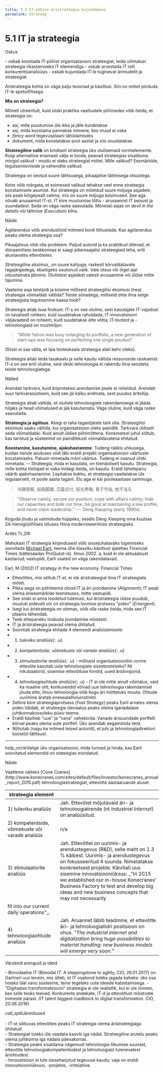 ```yaml
---
title: 5.1 IT-põhise äristrateegia kujundamine
permalink: Strateeg
---
```


# 5.1 IT ja strateegia

<p class='tags'>Oskus</p>
- oskab koostada IT-põhist organisatsiooni strateegiat, leida võimalusi strateegia rikastamiseks IT elemendiga
- oskab arvestada IT rolli konkurentsianalüüsis
- oskab kujundada IT-le tuginevat ärimudelit ja strateegiat

Äristrateegia kohta on väga palju teooriad ja käsitlusi. Siin on mõtet piirduda IT-le spetsiifilisega.

__Mis on strateegia?__

Mõneti utreeritult, kuid siiski praktika vaatlustele põhinedes võib öelda, et strateegia on:

- asi, mille puudumise üle ikka ja jälle kurdetakse
- asi, mida koostama pannakse inimene, kes muud ei oska
- _fancy word_ tegevusplaani tähistamiseks
- dokument, mida koostatakse pool aastat ja siis unustatakse.

__Strateegiline valik__ on kindlasti strateegia üks olulisemaid vormielemente. Kuigi alternatiive enamasti välja ei tooda, peavad strateegias sisalduma mingid valikud - muidu ei oleks strateegial mõtet. Mille valikud? Eesmärkide, tegutsemisviiside ja vahendite valikud.

Strateegia on seotud suure tähtsusega, pikaajalise täitmisega otsustega.

Kohe võib märgata, et esimesed valikud tehakse veel enne strateegia koostamisele asumist. Kui strateegia on mõeldud suure mõjuga asjadele, siis peab kõigepealt valima, mis on suure mõjuga küsimused. See aga nõuab arusaamist IT-st. IT kiire muutumise tõttu - arusaamist IT seisust ja suundadest. Seda on väga raske saavutada. Mõneski asjas on _devil in the details_ või täitmise (_Execution_) kihis.

<p class='tags'>Näide</p>
Agiilarendus võib arendustööd mitmeid kordi tõhustada. Kas agiilarendus peaks olema strateegia osa?

Pikaajalisus võib olla probleem. Paljud autorid ja ka praktikud ütlevad, et dünaamilises keskkonnas ei saagi pikemaajalisi strateegiaid teha, eriti alustavates ettevõtetes.

_Strateegiline eksimus__ on suure kahjuga, raskesti kõrvaldatavate tagajärgedega, ebaõigeks osutunud valik. Vale otsus või õigel ajal otsustamata jätmine. Olulistest asjadest valesti arusaamine või üldse mitte tajumine. 

Vaatame asja teistpidi ja küsime milliseid strateegilisi eksimusi (hea) strateegia võimaldab vältida? Teiste sõnadega, milliseid ohte ilma selge strateegiata tegutsemine kaasa toob?

Strateegia aitab luua fookust. IT-s on see oluline, sest kasutajate IT-vajadusi on tavaliselt rohkem, kuid suudetakse rahuldada; IT-innovatsiooni väljavaateid on rohkem, kuid suudetakse ette võtta;  IT-tooteid ja -tehnoloogiaid on mustmiljon. 

> "While Yahoo was busy enlarging its portfolio, a new generation of start-ups was focusing on perfecting one single product"

(Siiski ei saa väita, et laia tooteskaala strateegia alati kehv oleks).

Strateegia aitab leida tasakaalu ja selle kaudu vältida ressursside raiskamist. IT-s on see eriti oluline, sest ükski tehnoloogia ei rakendu ilma seosteta teiste tehnoloogiatega.

<p class='tags'>Näited</p> 
Arendati tarkvara, kuid äriprotsessi arendamise peale ei mõeldud. Arendati suur tarkvarasüsteem, kuid see jäi käiku andmata, sest puudus äritellija.

Strateegia aitab vältida, et oluliste tehnoloogiate rakendamisega ei jääda hiljaks ja head võimalused ei jää kasutamata. Väga oluline, kuid väga raske saavutada.

__Strateegia ja agiilsus__. Keegi ei taha tagantjärele tark olla. Strateegilisi eksimusi saaks vältida, kui organisatsioon oleks paindlik. Tarkvara üldiselt seda võimaldabki. Kuid ainult üldise põhimõttena. Konkreetsel juhul sõltub, kas taristud ja süsteemid on paindlikkust võimaldavatena ehitatud.

__Koostamine, kasutamine, ajakohastamine__. Tudeng rääkis uhkusega, kuidas nende asutuses viidi läbi eraldi projekt organisatsiooni väärtuste koostamiseks. Palusin nimetada mõni väärtus. Tudeng ei osanud ühtki nimetada. -- Strateegia, mida ei kasutata, on tõenäoliselt kasutu. Strateegia, mille kohta töötajad ei oska midagi öelda, on kasutu. Eraldi tähelepanu väärib ajakohastamine. Lepitakse kokku, et strateegia vaadatakse üle regulaarselt, nt poole aasta tagant. Elu aga ei käi pooleaastase sammuga.

> 冷静观察, 站稳脚跟, 沉着应付, 韬光养晦, 善于守拙, 绝不当头

> "Observe calmly; secure our position; cope with affairs calmly; hide our capacities and bide our time; be good at maintaining a low profile; and never claim leadership.” --- Deng Xiaoping (early 1990s)

Koguda jõudu ja valmistuda hüppeks, seadis Deng Xiaoping oma kuulsas 24-hieroglüüfilises ütluses Hiina moderniseerimise strateegiaks.

<p class='tags'>Artikli TL;DR</p>

Mahukast IT strateegia kirjandusest võib sissejuhatavaks lugemiseks soovitada [Michael Earli](https://en.wikipedia.org/wiki/Michael_Earl_(academic)), teema ühe klassiku käsitlust ajalehes Financial Times (kättesaadav ProQuest-is). Ilmus 2002. a, kuid ei ole aktuaalsust kaotanud; vastupidi, Earli vaated on väga rakendatavad.

Earl, M (2002) IT strategy in the new economy. Financial Times

- Ettevõttes, mis sõltub IT-st, ei ole äristrateegial ilma IT strateegiata mõtet.
- Pikka aega on põhiteema olnud IT ja äri joondamine (_Alignment_); IT peab olema ärieesmärkide teenistuses, mitte vastupidi.
- See siiski ei anna loodetud tulemusi, kui äristrateegia üldse puudub, muutub pidevalt või on strateegia loomise protsess "pidev" (_Emergent_).
- Isegi kui äristrateegia on olemas, võib olla raske öelda, mida see IT plaanis tähendab.
- Teeb ettepaneku loobuda joondamise mõistest.
- IT ja äristrateegia peavad olema ühitatud.
- Soovitab strateegia ehitada 4 elemendi analüüsimisele:
- 1) *tuleviku analüüs*{: .u}
- 2) *kompetentside, võimekuste või varade analüüs*{: .u}
- 3) *stimulaatorite analüüs*{: .u} - milliseid organisatsioonilisi vorme ettevõte kasutab uute tehnoloogiate sissetoomiseks? Nt inkubaatorid, sisemise ettevõtluse fondid, uued äridivisjonid.
- 4) *tehnoloogiaohtude analüüs*{: .u} - IT ei ole mitte ainult võimalus, vaid ka reaalne oht; konkurendid võivad uue tehnoloogia rakendamisel jõuda ette; ilmuv tehnoloogia võib kogu äri mõttetuks muuta. Ohtude uurimine äratab enesealalhoiuinstinkti.
- Selline kiire strateegiaprotsess (_Fast Strategy_) peaks Earli arvates olema pidev.Väidab, et strateegia ülevaatus peaks olema iganädalase juhtkonnakoosoleku püsiv teema.
- Eraldi käsitleb "uue" ja "vana" vahekorda. Vanade ärisuundade portfelli kõrval peaks olema uute portfell. Üks asendab aegamööda teist.
- Rõhutab (nagu ka mitmed teised autorid), et juhi ja tehnoloogiadirektori koostöö tähtsust.

---

<p class='action'><i class="material-icons ikoon">help_circle</i>Valige üks organisatsioon, mida tunned ja hinda, kas Earli soovitatud elemendid on stateegias esindatud.</p>

<p class='tags'>Näide</p>
Vaatleme näiteks [Cone Cranes](http://www.konecranes.com/sites/default/files/investor/konecranes_annual_report_2015.pdf) tehnoloogiastrateegiat, ettevõtte aastaaruande alusel.

| strateegia element   |     |
|----|-----|
| 1) tuleviku analüüs | Jah. Ettevõtet mõjutavaid äri- ja tehnoloogiatrende (nt _Industrial Internet_) on analüüsitud. |
| 2) kompetentside, võimekuste või varade analüüs | n/a |
| 3) stimulaatorite analüüs | Jah. Ettevõttel on uurimis- ja arendustegevus (R&D), selle maht on 1.3 % käibest. Uurimis- ja arendustegevus on fokusseeritud 4 suunda. Nimetatakse konkreetseid projekte. Käivitati uus sisemine innovatsiooniüksus: _"In 2015 we established our in-house Konecranes’ Business Factory to test and develop big ideas and new business concepts that may not necessarily 
fit into our current daily operations"_. |
| 4) tehnoloogiaohtude analüüs | Jah. Aruannet läbib teadmine, et ettevõtte äri- ja tehnoloogialiidri positsioon on ohus. _"The industrial internet and digitalization bring huge possibilities to material handling: new business models will emerge very soon."_ | 

<p class='tags'>Värskeid arenguid ja ideid</p>
- Bimodaalne IT (Bimodal IT: A steppingstone to agility, CIO, 26.01.2017) on Gartneri uus termin, mis ütleb, et IT osakond tuleks jagada kaheks: üks osa hoiaks ülal vanu süsteeme, teine tegeleks uute ideede katsetamisega.
- "Digitaalse transformatsiooni" strateegia ei ole realistlik, kui ei ole inimesi, kes selle teoks teevad. Konkurents andekate, IT-d ja ettevõtlust mõistvate inimeste pärast. (IT talent biggest roadblock to digital transformation. CIO, 20.06.2016)

<p class='takeaway'><i class="material-icons ikoon">call_split</i>Järeldused<br>
<br>
- IT-st sõltuvas ettevõttes peaks IT strateegia olema äristrateegiaga ühitatud.<br>
- Strateegiat tuleks üle vaadata kasvõi iga nädal. Strateegiline arutelu peaks olema juhtkonna iga nädala päevakorras.<br>
- Strateegia peaks sisaldama nägemust tehnoloogia liikumise suunast, ettevõtte tehnoloogiakompetentsidest ja tehnoloogiast tulenevatest äriohtudest.<br>
- Innovatsioon ei tule sisseharjutud tegevuse kaudu; vaja on eraldi innovatsiooniüksusi, -projekte, -initsiatiive.</p>

<!-- p class='action'><i class="material-icons ikoon">help_circle</i>Ärisuhete võrgustiku ehitamine - kuidas IT võiks aidata?</p -->

<!-- p class='tags'>Mõiste</p>
__software-driven__, äri, mille tuumaks on IT. -->

